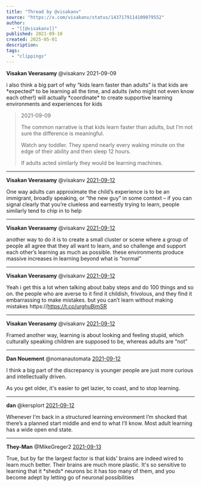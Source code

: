 ```yaml
---
title: "Thread by @visakanv"
source: "https://x.com/visakanv/status/1437179114109079552"
author:
  - "[[@visakanv]]"
published: 2021-09-10
created: 2025-05-01
description:
tags:
  - "clippings"
---
```

**Visakan Veerasamy** @visakanv 2021-09-09

i also think a big part of why “kids learn faster than adults” is that kids are \*expected\* to be learning all the time, and adults (who might not even know each other!) will actually \*coordinate\* to create supportive learning environments and experiences for kids

> 2021-09-09
> 
> The common narrative is that kids learn faster than adults, but I’m not sure the difference is meaningful.
> 
> Watch any toddler. They spend nearly every waking minute on the edge of their ability and then sleep 12 hours.
> 
> If adults acted similarly they would be learning machines.

---

**Visakan Veerasamy** @visakanv [2021-09-12](https://x.com/visakanv/status/1437179773709537280)

One way adults can approximate the child’s experience is to be an immigrant, broadly speaking, or “the new guy” in some context – if you can signal clearly that you’re clueless and earnestly trying to learn, people similarly tend to chip in to help

---

**Visakan Veerasamy** @visakanv [2021-09-12](https://x.com/visakanv/status/1437180102958219266)

another way to do it is to create a small cluster or scene where a group of people all agree that they all want to learn, and so challenge and support each other’s learning as much as possible. these environments produce massive increases in learning beyond what is “normal”

---

**Visakan Veerasamy** @visakanv [2021-09-12](https://x.com/visakanv/status/1437180390553178118)

Yeah i get this a lot when talking about baby steps and do 100 things and so on. the people who are averse to it find it childish, frivolous, and they find it embarrassing to make mistakes. but you can’t learn without making mistakes https://https://t.co/urghuBjmSR

---

**Visakan Veerasamy** @visakanv [2021-09-12](https://x.com/visakanv/status/1437180568609849344)

Framed another way, learning is about looking and feeling stupid, which culturally speaking children are supposed to be, whereas adults are “not”

---

**Dan Nouement** @nomanautomata [2021-09-12](https://x.com/nomanautomata/status/1437186347094011908)

I think a big part of the discrepancy is younger people are just more curious and intellectually driven.

As you get older, it's easier to get lazier, to coast, and to stop learning.

---

**dan** @kersplort [2021-09-12](https://x.com/kersplort/status/1437180977143484422)

Whenever I’m back in a structured learning environment I’m shocked that there’s a planned start middle and end to what I’ll know. Most adult learning has a wide open end state.

---

**They-Man** @MikeGreger2 [2021-09-13](https://x.com/MikeGreger2/status/1437246600443748356)

True, but by far the largest factor is that kids' brains are indeed wired to learn much better. Their brains are much more plastic. It's so sensitive to learning that it \*sheds\* neurons bc it has too many of them, and you become adept by letting go of neuronal possibilities